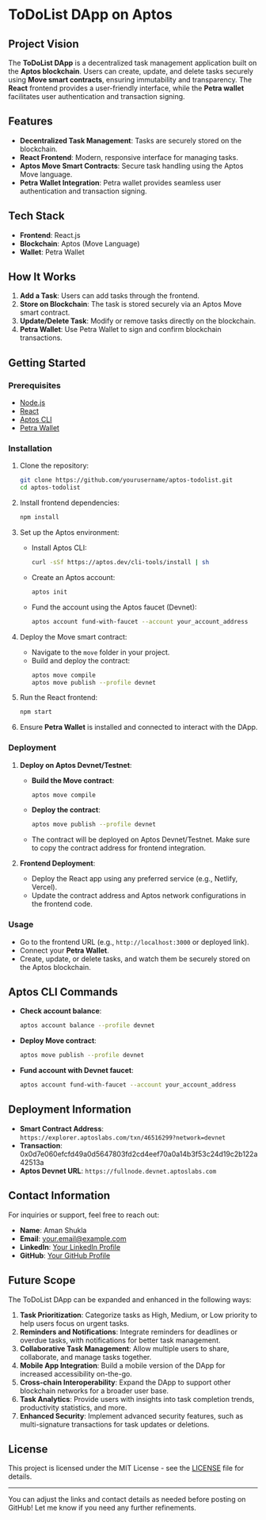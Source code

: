 # ToDoList DApp on Aptos

## Project Vision
The **ToDoList DApp** is a decentralized task management application built on the **Aptos blockchain**. Users can create, update, and delete tasks securely using **Move smart contracts**, ensuring immutability and transparency. The **React** frontend provides a user-friendly interface, while the **Petra wallet** facilitates user authentication and transaction signing.

## Features
- **Decentralized Task Management**: Tasks are securely stored on the blockchain.
- **React Frontend**: Modern, responsive interface for managing tasks.
- **Aptos Move Smart Contracts**: Secure task handling using the Aptos Move language.
- **Petra Wallet Integration**: Petra wallet provides seamless user authentication and transaction signing.

## Tech Stack
- **Frontend**: React.js
- **Blockchain**: Aptos (Move Language)
- **Wallet**: Petra Wallet

## How It Works
1. **Add a Task**: Users can add tasks through the frontend.
2. **Store on Blockchain**: The task is stored securely via an Aptos Move smart contract.
3. **Update/Delete Task**: Modify or remove tasks directly on the blockchain.
4. **Petra Wallet**: Use Petra Wallet to sign and confirm blockchain transactions.

## Getting Started

### Prerequisites
- [Node.js](https://nodejs.org/)
- [React](https://reactjs.org/)
- [Aptos CLI](https://aptos.dev/cli-tools/aptos-cli-tool/)
- [Petra Wallet](https://petra.app/)

### Installation

1. Clone the repository:
   ```bash
   git clone https://github.com/yourusername/aptos-todolist.git
   cd aptos-todolist
   ```

2. Install frontend dependencies:
   ```bash
   npm install
   ```

3. Set up the Aptos environment:
   - Install Aptos CLI:  
     ```bash
     curl -sSf https://aptos.dev/cli-tools/install | sh
     ```
   - Create an Aptos account:
     ```bash
     aptos init
     ```
   - Fund the account using the Aptos faucet (Devnet):
     ```bash
     aptos account fund-with-faucet --account your_account_address
     ```

4. Deploy the Move smart contract:
   - Navigate to the `move` folder in your project.
   - Build and deploy the contract:
     ```bash
     aptos move compile
     aptos move publish --profile devnet
     ```

5. Run the React frontend:
   ```bash
   npm start
   ```

6. Ensure **Petra Wallet** is installed and connected to interact with the DApp.

### Deployment

1. **Deploy on Aptos Devnet/Testnet**:
   - **Build the Move contract**:
     ```bash
     aptos move compile
     ```
   - **Deploy the contract**:
     ```bash
     aptos move publish --profile devnet
     ```
   - The contract will be deployed on Aptos Devnet/Testnet. Make sure to copy the contract address for frontend integration.
   
2. **Frontend Deployment**:
   - Deploy the React app using any preferred service (e.g., Netlify, Vercel).
   - Update the contract address and Aptos network configurations in the frontend code.

### Usage
- Go to the frontend URL (e.g., `http://localhost:3000` or deployed link).
- Connect your **Petra Wallet**.
- Create, update, or delete tasks, and watch them be securely stored on the Aptos blockchain.

## Aptos CLI Commands
- **Check account balance**:
  ```bash
  aptos account balance --profile devnet
  ```
- **Deploy Move contract**:
  ```bash
  aptos move publish --profile devnet
  ```
- **Fund account with Devnet faucet**:
  ```bash
  aptos account fund-with-faucet --account your_account_address
  ```

## Deployment Information
- **Smart Contract Address**: `https://explorer.aptoslabs.com/txn/46516299?network=devnet`
- **Transaction**: 0x0d7e060efcfd49a0d5647803fd2cd4eef70a0a14b3f53c24d19c2b122a42513a
- **Aptos Devnet URL**: `https://fullnode.devnet.aptoslabs.com`

## Contact Information
For inquiries or support, feel free to reach out:

- **Name**: Aman Shukla
- **Email**: your.email@example.com
- **LinkedIn**: [Your LinkedIn Profile](https://linkedin.com/in/your-profile)
- **GitHub**: [Your GitHub Profile](https://github.com/yourusername)

## Future Scope
The ToDoList DApp can be expanded and enhanced in the following ways:
1. **Task Prioritization**: Categorize tasks as High, Medium, or Low priority to help users focus on urgent tasks.
2. **Reminders and Notifications**: Integrate reminders for deadlines or overdue tasks, with notifications for better task management.
3. **Collaborative Task Management**: Allow multiple users to share, collaborate, and manage tasks together.
4. **Mobile App Integration**: Build a mobile version of the DApp for increased accessibility on-the-go.
5. **Cross-chain Interoperability**: Expand the DApp to support other blockchain networks for a broader user base.
6. **Task Analytics**: Provide users with insights into task completion trends, productivity statistics, and more.
7. **Enhanced Security**: Implement advanced security features, such as multi-signature transactions for task updates or deletions.

## License
This project is licensed under the MIT License - see the [LICENSE](LICENSE) file for details.

---

You can adjust the links and contact details as needed before posting on GitHub! Let me know if you need any further refinements.
